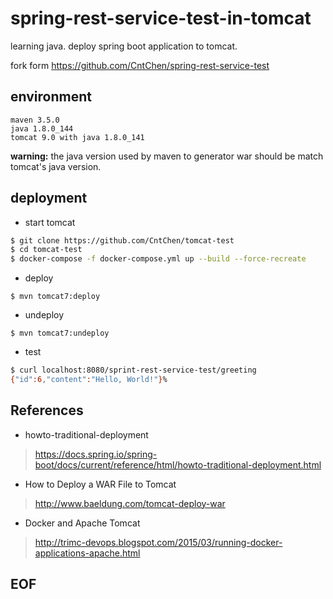# spring-rest-service-test-in-tomcat
learning java.
deploy spring boot application to tomcat.

fork form https://github.com/CntChen/spring-rest-service-test

## environment
```
maven 3.5.0
java 1.8.0_144
tomcat 9.0 with java 1.8.0_141
```

**warning:** the java version used by maven to generator war should be match tomcat's java version.

## deployment
* start tomcat
```bash
$ git clone https://github.com/CntChen/tomcat-test
$ cd tomcat-test
$ docker-compose -f docker-compose.yml up --build --force-recreate
```

* deploy
```
$ mvn tomcat7:deploy
```

* undeploy
```
$ mvn tomcat7:undeploy
```

* test
```bash
$ curl localhost:8080/sprint-rest-service-test/greeting
{"id":6,"content":"Hello, World!"}%
```

## References
* howto-traditional-deployment
> https://docs.spring.io/spring-boot/docs/current/reference/html/howto-traditional-deployment.html

* How to Deploy a WAR File to Tomcat
> http://www.baeldung.com/tomcat-deploy-war

* Docker and Apache Tomcat
> http://trimc-devops.blogspot.com/2015/03/running-docker-applications-apache.html


## EOF